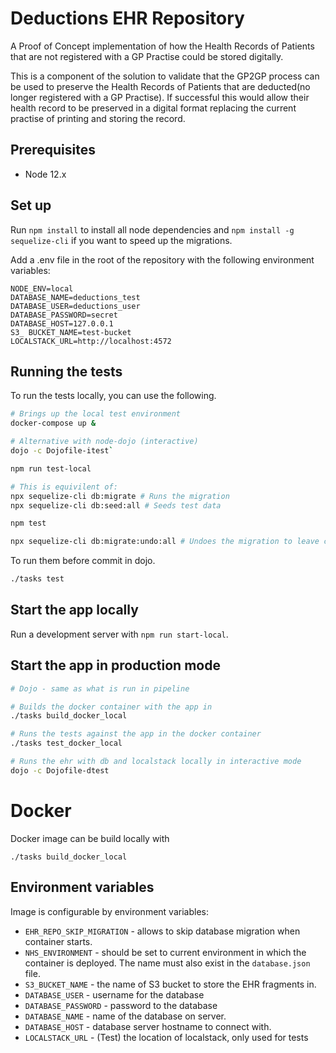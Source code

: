# Deductions EHR Repository
A Proof of Concept implementation of how the Health Records of Patients that are not registered with a GP Practise could be stored digitally. 

This is a component of the solution to validate that the GP2GP process can be used to preserve the Health Records of Patients that are deducted(no longer registered with a GP Practise). If successful this would allow their health record to be preserved in a digital format replacing the current practise of printing and storing the record.

## Prerequisites

* Node 12.x

## Set up

Run `npm install` to install all node dependencies and `npm install -g sequelize-cli` if you want
to speed up the migrations.

Add a .env file in the root of the repository with the following environment variables:

```
NODE_ENV=local
DATABASE_NAME=deductions_test
DATABASE_USER=deductions_user
DATABASE_PASSWORD=secret
DATABASE_HOST=127.0.0.1
S3_ BUCKET_NAME=test-bucket
LOCALSTACK_URL=http://localhost:4572
```

## Running the tests

To run the tests locally, you can use the following.
```bash
# Brings up the local test environment
docker-compose up &

# Alternative with node-dojo (interactive)
dojo -c Dojofile-itest`

npm run test-local

# This is equivilent of:
npx sequelize-cli db:migrate # Runs the migration
npx sequelize-cli db:seed:all # Seeds test data

npm test

npx sequelize-cli db:migrate:undo:all # Undoes the migration to leave clean env
```

To run them before commit in dojo.
```bash
./tasks test
```

## Start the app locally

Run a development server with `npm run start-local`.

## Start the app in production mode

```bash
# Dojo - same as what is run in pipeline

# Builds the docker container with the app in
./tasks build_docker_local

# Runs the tests against the app in the docker container
./tasks test_docker_local

# Runs the ehr with db and localstack locally in interactive mode
dojo -c Dojofile-dtest
```

# Docker

Docker image can be build locally with

```
./tasks build_docker_local
```

## Environment variables

Image is configurable by environment variables:
 - `EHR_REPO_SKIP_MIGRATION` - allows to skip database migration when container starts.
 - `NHS_ENVIRONMENT` - should be set to current environment in which the container is deployed. The name must also exist in the `database.json` file.
 - `S3_BUCKET_NAME` - the name of S3 bucket to store the EHR fragments in.
 - `DATABASE_USER` - username for the database
 - `DATABASE_PASSWORD` - password to the database
 - `DATABASE_NAME` - name of the database on server.
 - `DATABASE_HOST` - database server hostname to connect with.
 - `LOCALSTACK_URL` - (Test) the location of localstack, only used for tests

